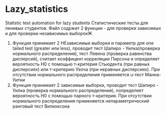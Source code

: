 # Lazy_statistics
Statistic test automation for lazy students
Статистические тесты для ленивых студентов.
Файл содржит 2 функции - для проверки зависимых и для проверки независимых выборокЖ
1. Функция принимает 2 НЕзависимые выборки и параметр для one tailed test (greater или less), проводит тест Шапиро - Уилка(проверка нормального распределения), тест Левена (проверка равенства дисперсий), считает коэффицент корреляции Пирсона и определяет вероятность Н0 с помощью т-критерия Стьюдента (при равных дисперсиях) или т-критерию Уэлча (при неравных дисперсиях). При отсутствии нормального распределения применяется u-тест Манна-Уитни
2. Функция принимает 2 зависимые выборки, проводит тест Шапиро - Уилка (проверка нормального распределения), nопределяет вероятность Н0 с помощью парного т-критерия. При отсутствии нормального распределения применяется непараметрический ранговый тест Вилкоксона
